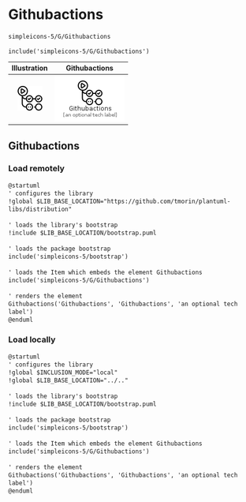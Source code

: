 # Githubactions


```text
simpleicons-5/G/Githubactions
```

```text
include('simpleicons-5/G/Githubactions')
```



| Illustration | Githubactions |
| :---: | :---: |
| ![illustration for Illustration](../../simpleicons-5/G/Githubactions.png) | ![illustration for Githubactions](../../simpleicons-5/G/Githubactions.Local.png) |




## Githubactions

### Load remotely
```plantuml
@startuml
' configures the library
!global $LIB_BASE_LOCATION="https://github.com/tmorin/plantuml-libs/distribution"

' loads the library's bootstrap
!include $LIB_BASE_LOCATION/bootstrap.puml

' loads the package bootstrap
include('simpleicons-5/bootstrap')

' loads the Item which embeds the element Githubactions
include('simpleicons-5/G/Githubactions')

' renders the element
Githubactions('Githubactions', 'Githubactions', 'an optional tech label')
@enduml
```

### Load locally
```plantuml
@startuml
' configures the library
!global $INCLUSION_MODE="local"
!global $LIB_BASE_LOCATION="../.."

' loads the library's bootstrap
!include $LIB_BASE_LOCATION/bootstrap.puml

' loads the package bootstrap
include('simpleicons-5/bootstrap')

' loads the Item which embeds the element Githubactions
include('simpleicons-5/G/Githubactions')

' renders the element
Githubactions('Githubactions', 'Githubactions', 'an optional tech label')
@enduml
```

